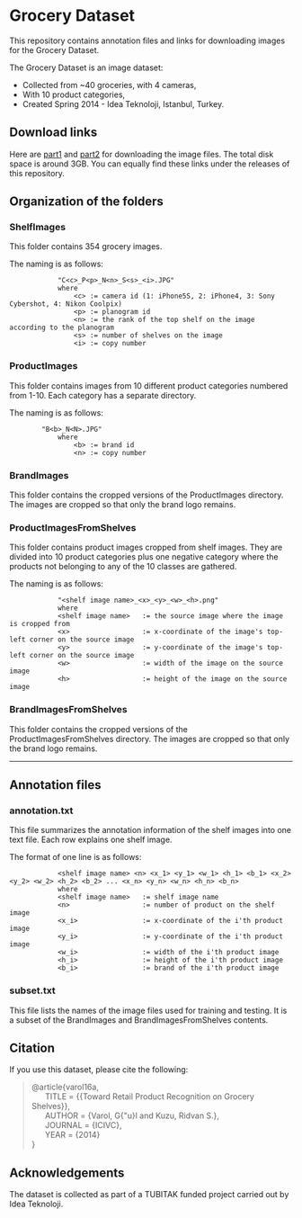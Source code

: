 # Grocery Dataset

This repository contains annotation files and links for downloading images for the Grocery Dataset.

The Grocery Dataset is an image dataset:
* Collected from ~40 groceries, with 4 cameras,
* With 10 product categories,
* Created Spring 2014 - Idea Teknoloji, Istanbul, Turkey.

## Download links
Here are [part1](https://github.com/gulvarol/grocerydataset/releases/download/1.0/GroceryDataset_part1.tar.gz) and [part2](https://github.com/gulvarol/grocerydataset/releases/download/1.0/GroceryDataset_part2.tar.gz) for downloading the image files. The total disk space is around 3GB. You can equally find these links under the releases of this repository. 

## Organization of the folders

### ShelfImages
This folder contains 354 grocery images.

The naming is as follows:
```
			"C<c>_P<p>_N<n>_S<s>_<i>.JPG"
			where
				<c> := camera id (1: iPhone5S, 2: iPhone4, 3: Sony Cybershot, 4: Nikon Coolpix)
				<p> := planogram id
				<n> := the rank of the top shelf on the image according to the planogram
				<s> := number of shelves on the image
				<i> := copy number
```
	
### ProductImages
This folder contains images from 10 different product categories numbered from 1-10. Each category has a separate directory.

The naming is as follows:
```
		"B<b>_N<N>.JPG"
			where
				<b> := brand id
				<n> := copy number
```

		
### BrandImages

This folder contains the cropped versions of the ProductImages directory. The images are cropped so that only the brand logo remains.


### ProductImagesFromShelves

This folder contains product images cropped from shelf images. They are divided into 10 product categories plus one negative category where the products not belonging to any of the 10 classes are gathered.

The naming is as follows:
```
			"<shelf image name>_<x>_<y>_<w>_<h>.png"
			where
			<shelf image name>   := the source image where the image is cropped from
			<x>                  := x-coordinate of the image's top-left corner on the source image
			<y>                  := y-coordinate of the image's top-left corner on the source image
			<w>                  := width of the image on the source image
			<h>                  := height of the image on the source image
```

### BrandImagesFromShelves
This folder contains the cropped versions of the ProductImagesFromShelves directory. The images are cropped so that only the brand logo remains.

*******************************
## Annotation files

### annotation.txt
This file summarizes the annotation information of the shelf images into one text file. Each row explains one shelf image.

The format of one line is as follows:

```
			<shelf image name> <n> <x_1> <y_1> <w_1> <h_1> <b_1> <x_2> <y_2> <w_2> <h_2> <b_2> ... <x_n> <y_n> <w_n> <h_n> <b_n>
			where
			<shelf image name>   := shelf image name
			<n>                  := number of product on the shelf image
			<x_i>                := x-coordinate of the i'th product image
			<y_i>                := y-coordinate of the i'th product image
			<w_i>                := width of the i'th product image
			<h_i>                := height of the i'th product image
			<b_i>                := brand of the i'th product image
```

### subset.txt
This file lists the names of the image files used for training and testing. It is a subset of the BrandImages and BrandImagesFromShelves contents.

## Citation
If you use this dataset, please cite the following:
> @article{varol16a,  
&nbsp;&nbsp;&nbsp;&nbsp;&nbsp;&nbsp;TITLE = {{Toward Retail Product Recognition on Grocery Shelves}},  
&nbsp;&nbsp;&nbsp;&nbsp;&nbsp;&nbsp;AUTHOR = {Varol, G{\"u}l and Kuzu, Ridvan S.},  
&nbsp;&nbsp;&nbsp;&nbsp;&nbsp;&nbsp;JOURNAL =  {ICIVC},  
&nbsp;&nbsp;&nbsp;&nbsp;&nbsp;&nbsp;YEAR = {2014}  
}

## Acknowledgements
The dataset is collected as part of a TUBITAK funded project carried out by Idea Teknoloji.
